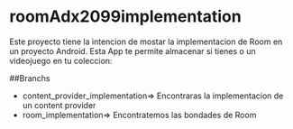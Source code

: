 # roomAdx2099implementation

Este proyecto tiene la intencion de mostar la implementacion de Room en un proyecto Android. Esta App te permite almacenar si tienes o un videojuego en tu coleccion:

##Branchs

* content_provider_implementation=> Encontraras la implementacion de un content provider 
* room_implementation=> Encontratemos las bondades de Room

